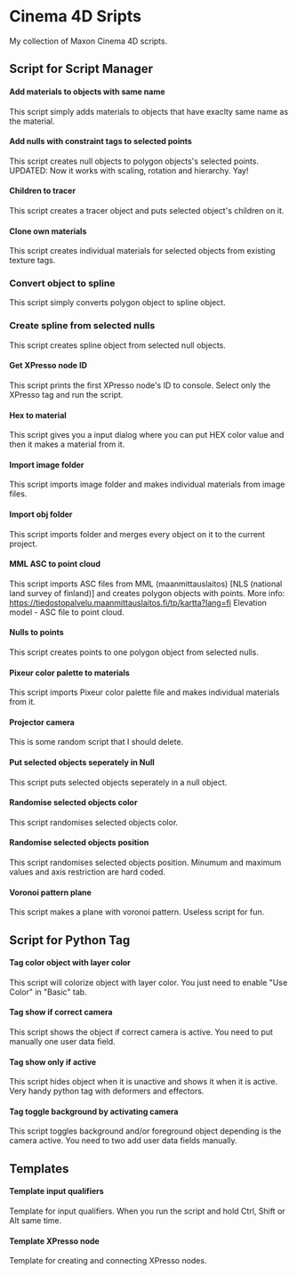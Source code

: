 # Cinema 4D Sripts

My collection of Maxon Cinema 4D scripts.

## Script for Script Manager
#### Add materials to objects with same name
This script simply adds materials to objects that have exaclty same name as the material.

#### Add nulls with constraint tags to selected points
This script creates null objects to polygon objects's selected points. UPDATED: Now it works with scaling, rotation and hierarchy. Yay!

#### Children to tracer
This script creates a tracer object and puts selected object's children on it.

#### Clone own materials
This script creates individual materials for selected objects from existing texture tags.

### Convert object to spline
This script simply converts polygon object to spline object.

### Create spline from selected nulls
This script creates spline object from selected null objects.

#### Get XPresso node ID
This script prints the first XPresso node's ID to console. Select only the XPresso tag and run the script.

#### Hex to material
This script gives you a input dialog where you can put HEX color value and then it makes a material from it.

#### Import image folder
This script imports image folder and makes individual materials from image files.

#### Import obj folder
This script imports folder and merges every object on it to the current project.

#### MML ASC to point cloud
This script imports ASC files from MML (maanmittauslaitos) [NLS (national land survey of finland)] and creates polygon objects with points. More info: https://tiedostopalvelu.maanmittauslaitos.fi/tp/kartta?lang=fi
Elevation model - ASC file to point cloud.

#### Nulls to points
This script creates points to one polygon object from selected nulls.

#### Pixeur color palette to materials
This script imports Pixeur color palette file and makes individual materials from it.

#### Projector camera
This is some random script that I should delete.

#### Put selected objects seperately in Null
This script puts selected objects seperately in a null object.

#### Randomise selected objects color
This script randomises selected objects color.

#### Randomise selected objects position
This script randomises selected objects position. Minumum and maximum values and axis restriction are hard coded.

#### Voronoi pattern plane
This script makes a plane with voronoi pattern. Useless script for fun.

## Script for Python Tag
#### Tag color object with layer color
This script will colorize object with layer color. You just need to enable "Use Color" in "Basic" tab.

#### Tag show if correct camera
This script shows the object if correct camera is active. You need to put manually one user data field.

#### Tag show only if active
This script hides object when it is unactive and shows it when it is active. Very handy python tag with deformers and effectors.

#### Tag toggle background by activating camera
This script toggles background and/or foreground object depending is the camera active. You need to two add user data fields manually.

## Templates
#### Template input qualifiers
Template for input qualifiers. When you run the script and hold Ctrl, Shift or Alt same time.

#### Template XPresso node
Template for creating and connecting XPresso nodes.